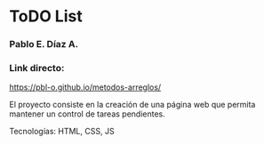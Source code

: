 # ToDO List

### Pablo E. Díaz A.

### Link directo:

https://pbl-o.github.io/metodos-arreglos/

El proyecto consiste en la creación de una página
web que permita mantener un control de tareas pendientes.

Tecnologías: HTML, CSS, JS
